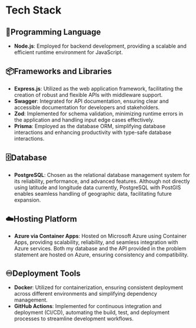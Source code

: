 # Tech Stack

## 🚀Programming Language

- **Node.js**: Employed for backend development, providing a scalable and efficient runtime environment for JavaScript.

## 📦Frameworks and Libraries

- **Express.js**: Utilized as the web application framework, facilitating the creation of robust and flexible APIs with middleware support.
- **Swagger**: Integrated for API documentation, ensuring clear and accessible documentation for developers and stakeholders.
- **Zod**: Implemented for schema validation, minimizing runtime errors in the application and handling input edge cases effectively.
- **Prisma**: Employed as the database ORM, simplifying database interactions and enhancing productivity with type-safe database interactions.

## 🗄️Database

- **PostgreSQL**: Chosen as the relational database management system for its reliability, performance, and advanced features. Although not directly using latitude and longitude data currently, PostgreSQL with PostGIS enables seamless handling of geographic data, facilitating future expansion.

## ☁️Hosting Platform

- **Azure via Container Apps**: Hosted on Microsoft Azure using Container Apps, providing scalability, reliability, and seamless integration with Azure services. Both my database and the API provided in the problem statement are hosted on Azure, ensuring consistency and compatibility.

## ♾️Deployment Tools

- **Docker**: Utilized for containerization, ensuring consistent deployment across different environments and simplifying dependency management.
- **GitHub Actions**: Implemented for continuous integration and deployment (CI/CD), automating the build, test, and deployment processes to streamline development workflows.
